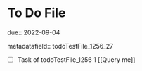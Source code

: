# To Do File

due:: 2022-09-04

metadatafield:: todoTestFile_1256_27

- [ ] Task of todoTestFile_1256 1 [[Query me]]
